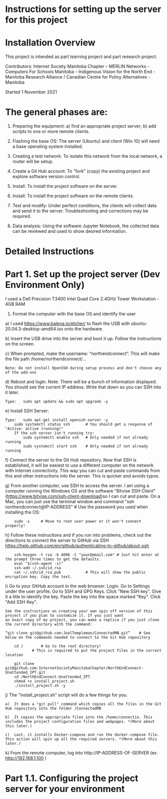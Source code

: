 # Instructions for setting up the server for this project 

# Installation Overview

This project is intended as part learning project and part research project. 

Contributors: Internet Society Manitoba Chapter – MERLIN Networks - Computers For Schools Manitoba – Indigenous Vision for the North End - 
Manitoba Research Alliance / Canadian Centre for Policy Alternatives - Manitoba

Started 1 November 2021

# The general phases are: 

1) Preparing the equipment: a) find an appropriate project server; b) add scripts to one or more remote clients.

2) Flashing the base OS: The server (Ubuntu) and client (Win 10) will need a base operating system installed.

3) Creating a test network: To isolate this network from the local network, a router will be setup.

4) Create a Git Hub account: To "fork" (copy) the existing project and explore software version control.

5) Install: To install the project software on the server.

6) Install: To install the project software on the remote clients.

7) Test and modify: Under perfect conditions, the clients will collect data and send it to the server. Troubleshooting and corrections may be required.

8) Data analysis: Using the software Jupyter Notebook, the collected data can be reviewed and used to show desired information.

# Detailed Instructions

# Part 1. 	Set up the project server (Dev Environment Only)

I used a Dell Precision T3400 Intel Quad Core 2.4GHz Tower Workstation - 4GB RAM 

1.	Format the computer with the base OS and identify the user

a)	I used https://www.balena.io/etcher/ to flash the USB with ubuntu-20.04.3-desktop-amd64.iso onto the hardware.

b)	Insert the USB drive into the server and boot it up. Follow the instructions on the screen.

c)	When prompted, make the username: “northendconnect”. This will make the file path /home/northendconnect/…  

	Note: Do not install OpenSSH during setup process and don't choose any of the add-ons

d)	Reboot and login. Note: There will be a bunch of information displayed. You should see the current IP address. 
	Write that down so you can SSH into it later.

	Type: 	sudo apt update && sudo apt upgrade -y

e) 	Install SSH Server:

	Type:	sudo apt-get install openssh-server -y
		sudo systemctl status ssh 		# You should get a response of "Active: active (running)"
		If the ssh server isn't running try:
			sudo systemctl enable ssh	# Only needed if not already running
			sudo systemctl start ssh	# Only needed if not already running	

f)	Connect the server to the Git Hub repository. Now that SSH is established, it will be easiest to use a different computer on the network with Internet connectivity. This way you can cut and paste commands from this and other instructions into the server. This is quicker and avoids typos. 

g)	From another computer, use SSH to access the server. I am using a computer running the Windows OS and the software "Bitvise SSH Client" 			(https://www.bitvise.com/ssh-client-download)so I can cut and paste. On a Mac, you can just use the terminal window and command "ssh northendconnect@IP-ADDRESS" # Use the password you used when installing the OS:

		sudo -s		# Move to root user power or it won't connect properly!

h)	Follow these instructions and if you run into problems, check out the directions to connect the server to GitHub via SSH 
	https://help.github.com/en/github/authenticating-to-github/about-ssh

		ssh-keygen -t rsa -b 4096 -C "your@email.com" # Just hit enter at the prompt three times to get the defaults.
		eval "$(ssh-agent -s)"
		ssh-add ~/.ssh/id_rsa
		cat ~/.ssh/id_rsa.pub    		# This will show the public encryption key. Copy the text.

i)	Go to your GitHub account in the web browser. Login. Go to Settings under the user profile. Go to SSH and GPG Keys. Click "New SSH key". 
	Give it a title to identify the key. Paste the key into the space marked "Key". Click "Add SSH Key".

	See the instructions on creating your own spin off version of this project if you plan to customize it. If you just want 
	an exact copy of my project, you can make a replica if you just clone the current directory with the command:

	“git clone git@github.com:JoelTempleman/ConnectedMB.git”	# See below on the commands needed to connect to the Git Hub repository

		cd /		# Go to the root directory! 
				# This is required to put the project files in the correct location

		git clone git@github.com:InternetSocietyManitobaChapter/NorthEndConnect-Unattended_IPT.git
		cd /NorthEndConnect-Unattended_IPT
		chmod +x install_project.sh
		./install_project.sh -y

j)	The "install_project.sh" script will do a few things for you. 

	a)	It does a "git pull" command which copies all the files in the Git Hub repository into the folder /ConnectedMB

	b)	It copies the appropriate files into the /home/connectin. This includes the project configuration files and webpages. *(More about this later.)

	c)	Last, it installs Docker-compose and run the docker-compose file. This action will spin up all the required servers. *(More about this later.)

k)	From the remote computer, log into http://IP-ADDRESS-OF-SERVER (ex. http://192.168.1.100 ) 

# Part 1.1. 	Configuring the project server for your environment
